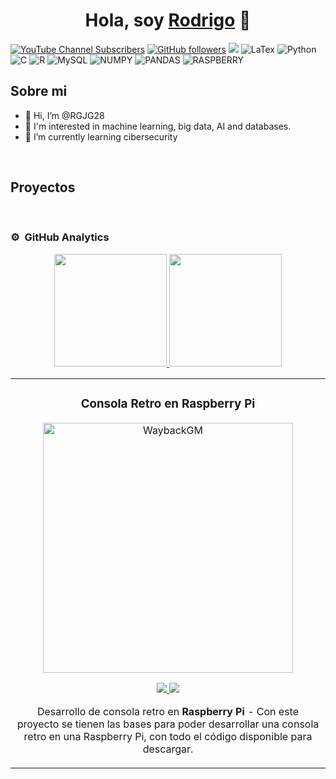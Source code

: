 
<div align="center">
<h1 align="center">Hola, soy <a href="https://aristi.dev">Rodrigo</a> 👋</h1>
</div>
<!--<img src="https://i.imgur.com/weNbhGZ.png">-->

[![YouTube Channel Subscribers](https://img.shields.io/youtube/channel/subscribers/UCMC629fewnL7HH-mXp_lZJA?style=social)](https://www.youtube.com/@rodrigojimenezgarcia8344?sub_confirmation=1)
[![GitHub followers](https://img.shields.io/github/followers/rgjg28?style=social)](https://github.com/RGJG28)
![](https://komarev.com/ghpvc/?username=RGJG28)
![LaTex](https://camo.githubusercontent.com/e9e239179df81c16fe006b23767d5c02f39b567ee48659832a5ce29089dd986c/68747470733a2f2f696d672e736869656c64732e696f2f62616467652f6c617465782d2532333030383038302e7376673f7374796c653d666f722d7468652d6261646765266c6f676f3d6c61746578266c6f676f436f6c6f723d7768697465)
![Python](https://camo.githubusercontent.com/0562f16a4ae7e35dae6087bf8b7805fb7e664a9e7e20ae6d163d94e56b94f32d/68747470733a2f2f696d672e736869656c64732e696f2f62616467652f707974686f6e2d3336373041303f7374796c653d666f722d7468652d6261646765266c6f676f3d707974686f6e266c6f676f436f6c6f723d666664643534)
![C](https://camo.githubusercontent.com/5368c2561cd7b2a927d069be9520aa81b527bc960c0da3bbbeb81e42f570be74/68747470733a2f2f696d672e736869656c64732e696f2f62616467652f632d2532333030353939432e7376673f7374796c653d666f722d7468652d6261646765266c6f676f3d63266c6f676f436f6c6f723d7768697465)
![R](https://camo.githubusercontent.com/b66f76d657fe662500977c6730941ccff0c0cec4bb8564db9a28e70b4887b627/68747470733a2f2f696d672e736869656c64732e696f2f62616467652f722d2532333237364443332e7376673f7374796c653d666f722d7468652d6261646765266c6f676f3d72266c6f676f436f6c6f723d7768697465)
![MySQL](https://camo.githubusercontent.com/63d721e5f8294c62d26a43f71778ffcccf4b23b83234050aa6ead289c3f0e987/68747470733a2f2f696d672e736869656c64732e696f2f62616467652f6d7973716c2d2532333030303030662e7376673f7374796c653d666f722d7468652d6261646765266c6f676f3d6d7973716c266c6f676f436f6c6f723d7768697465)
![NUMPY](https://camo.githubusercontent.com/6631ab3e404c95feff2366126736bf6b3759e4be11357ea07405a3527b9a3138/68747470733a2f2f696d672e736869656c64732e696f2f62616467652f6e756d70792d2532333031333234332e7376673f7374796c653d666f722d7468652d6261646765266c6f676f3d6e756d7079266c6f676f436f6c6f723d7768697465)
![PANDAS](https://camo.githubusercontent.com/05cab52d05663cecbe47a23ca71075ba81b9080dd50561d0f76eb46e902cfef8/68747470733a2f2f696d672e736869656c64732e696f2f62616467652f70616e6461732d2532333135303435382e7376673f7374796c653d666f722d7468652d6261646765266c6f676f3d70616e646173266c6f676f436f6c6f723d7768697465)
![RASPBERRY](https://camo.githubusercontent.com/c39d577039f80f592cc214f668afea35e7e69fd90fde964a81fc4b0fc863447b/68747470733a2f2f696d672e736869656c64732e696f2f62616467652f2d52617370626572727950692d4335314134413f7374796c653d666f722d7468652d6261646765266c6f676f3d5261737062657272792d5069)


## Sobre mi

- 👋 Hi, I’m @RGJG28
- 👀 I'm interested in machine learning, big data, AI and databases.
- 🌱 I’m currently learning cibersecurity
<br>

## Proyectos
<table>
<tr>
<td width="50%">
<h3 align="center">Consola Retro en Raspberry Pi</h3>
<div align="center">
<a href="https://github.com/dargleon/waybackgm" target="_blank"><img src="https://i.imgur.com/yh9QXbW.png" width="400" alt="WaybackGM"></a>
<p>
<a href="https://github.com/dargleon/waybackgm" target="_blank">
<img src="https://img.shields.io/badge/CÓDIGO-ff9?style=for-the-badge&logo=github&logoColor=black">
</a>
<a href="https://www.youtube.com/watch?v=3mWNxQbh7d8" target="_blank">
<img src="https://img.shields.io/badge/-Youtube-green?style=for-the-badge&color=fbfc40">
</a>
</p>
<p>Desarrollo de consola retro en <strong>Raspberry Pi</strong> - Con este proyecto se tienen las bases para poder desarrollar una consola retro en una Raspberry Pi, con todo el código disponible para descargar.</p>
</div>
                                                                                      
</td>

<br>

### ⚙️ &nbsp;GitHub Analytics

<p align="center">
<a href="https://github.com/RGJG28">
  <img height="180em" src="https://github-readme-stats-eight-theta.vercel.app/api?username=RGJG28&show_icons=true&theme=algolia&include_all_commits=true&count_private=true"/>
  <img height="180em" src="https://github-readme-stats-eight-theta.vercel.app/api/top-langs/?username=RGJG28&layout=compact&langs_count=8&theme=algolia"/>
</a>
</p>
